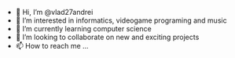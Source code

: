 - 👋 Hi, I’m @vlad27andrei
- 👀 I’m interested in informatics, videogame programing and music
- 🌱 I’m currently learning computer science
- 💞️ I’m looking to collaborate on new and exciting projects
- 📫 How to reach me ...

<!---
vlad27andrei/vlad27andrei is a ✨ special ✨ repository because its `README.md` (this file) appears on your GitHub profile.
You can click the Preview link to take a look at your changes.
--->

